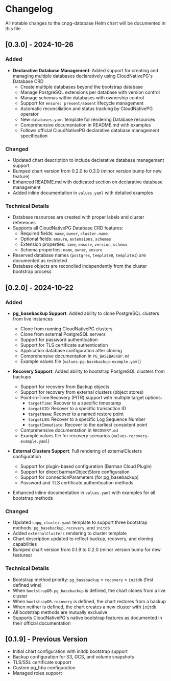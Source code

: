 # Changelog

All notable changes to the cnpg-database Helm chart will be documented in this file.

## [0.3.0] - 2024-10-26

### Added
- **Declarative Database Management**: Added support for creating and managing multiple databases declaratively using CloudNativePG's Database CRD
  - Create multiple databases beyond the bootstrap database
  - Manage PostgreSQL extensions per database with version control
  - Manage schemas within databases with ownership control
  - Support for `ensure: present/absent` lifecycle management
  - Automatic reconciliation and status tracking by CloudNativePG operator
  - New `databases.yaml` template for rendering Database resources
  - Comprehensive documentation in README.md with examples
  - Follows official CloudNativePG declarative database management specification

### Changed
- Updated chart description to include declarative database management support
- Bumped chart version from 0.2.0 to 0.3.0 (minor version bump for new feature)
- Enhanced README.md with dedicated section on declarative database management
- Added inline documentation in `values.yaml` with detailed examples

### Technical Details
- Database resources are created with proper labels and cluster references
- Supports all CloudNativePG Database CRD features:
  - Required fields: `name`, `owner`, `cluster.name`
  - Optional fields: `ensure`, `extensions`, `schemas`
  - Extension properties: `name`, `ensure`, `version`, `schema`
  - Schema properties: `name`, `owner`, `ensure`
- Reserved database names (`postgres`, `template0`, `template1`) are documented as restricted
- Database objects are reconciled independently from the cluster bootstrap process

## [0.2.0] - 2024-10-22

### Added
- **pg_basebackup Support**: Added ability to clone PostgreSQL clusters from live instances
  - Clone from running CloudNativePG clusters
  - Clone from external PostgreSQL servers
  - Support for password authentication
  - Support for TLS certificate authentication
  - Application database configuration after cloning
  - Comprehensive documentation in `PG_BASEBACKUP.md`
  - Example values file (`values-pg-basebackup-example.yaml`)

- **Recovery Support**: Added ability to bootstrap PostgreSQL clusters from backups
  - Support for recovery from Backup objects
  - Support for recovery from external clusters (object stores)
  - Point-in-Time Recovery (PITR) support with multiple target options:
    - `targetTime`: Recover to a specific timestamp
    - `targetXID`: Recover to a specific transaction ID
    - `targetName`: Recover to a named restore point
    - `targetLSN`: Recover to a specific Log Sequence Number
    - `targetImmediate`: Recover to the earliest consistent point
  - Comprehensive documentation in `RECOVERY.md`
  - Example values file for recovery scenarios (`values-recovery-example.yaml`)

- **External Clusters Support**: Full rendering of externalClusters configuration
  - Support for plugin-based configuration (Barman Cloud Plugin)
  - Support for direct barmanObjectStore configuration
  - Support for connectionParameters (for pg_basebackup)
  - Password and TLS certificate authentication methods

- Enhanced inline documentation in `values.yaml` with examples for all bootstrap methods

### Changed
- Updated `cnpg_cluster.yaml` template to support three bootstrap methods: `pg_basebackup`, `recovery`, and `initdb`
- Added `externalClusters` rendering to cluster template
- Chart description updated to reflect backup, recovery, and cloning capabilities
- Bumped chart version from 0.1.9 to 0.2.0 (minor version bump for new features)

### Technical Details
- Bootstrap method priority: `pg_basebackup` > `recovery` > `initdb` (first defined wins)
- When `bootstrapDB.pg_basebackup` is defined, the chart clones from a live cluster
- When `bootstrapDB.recovery` is defined, the chart restores from a backup
- When neither is defined, the chart creates a new cluster with `initdb`
- All bootstrap methods are mutually exclusive
- Supports CloudNativePG's native bootstrap features as documented in their official documentation

## [0.1.9] - Previous Version
- Initial chart configuration with initdb bootstrap support
- Backup configuration for S3, GCS, and volume snapshots
- TLS/SSL certificate support
- Custom pg_hba configuration
- Managed roles support
